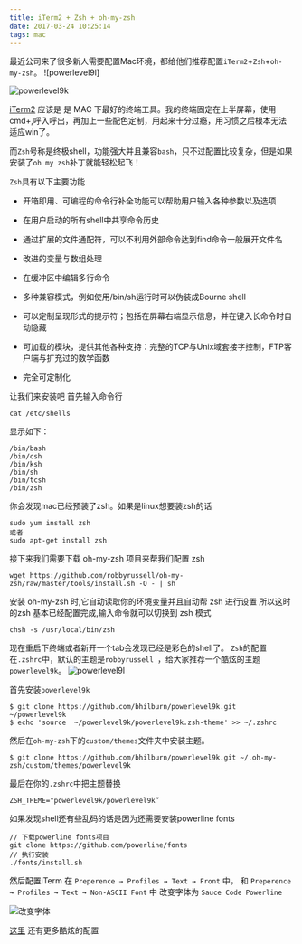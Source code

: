 ```yaml
---
title: iTerm2 + Zsh + oh-my-zsh
date: 2017-03-24 10:25:14
tags: mac
---
```

最近公司来了很多新人需要配置Mac环境，都给他们推荐配置`iTerm2`+`Zsh`+`oh-my-zsh`。
![powerlevel9l]

![powerlevel9k](https://camo.githubusercontent.com/80ec23fda88d2f445906a3502690f22827336736/687474703a2f2f692e696d6775722e636f6d2f777942565a51792e676966)
<!--more-->

[iTerm2](http://www.iterm2.com/) 应该是 是 MAC 下最好的终端工具。我的终端固定在上半屏幕，使用cmd+,呼入呼出，再加上一些配色定制，用起来十分过瘾，用习惯之后根本无法适应win了。

而`Zsh`号称是终极shell，功能强大并且兼容`bash`，只不过配置比较复杂，但是如果安装了`oh my zsh`补丁就能轻松起飞！

`Zsh`具有以下主要功能

* 开箱即用、可编程的命令行补全功能可以帮助用户输入各种参数以及选项

* 在用户启动的所有shell中共享命令历史

* 通过扩展的文件通配符，可以不利用外部命令达到find命令一般展开文件名

* 改进的变量与数组处理

* 在缓冲区中编辑多行命令

* 多种兼容模式，例如使用/bin/sh运行时可以伪装成Bourne shell

* 可以定制呈现形式的提示符；包括在屏幕右端显示信息，并在键入长命令时自动隐藏

* 可加载的模块，提供其他各种支持：完整的TCP与Unix域套接字控制，FTP客户端与扩充过的数学函数

* 完全可定制化

让我们来安装吧
首先输入命令行

```
cat /etc/shells
```
显示如下：

```
/bin/bash
/bin/csh
/bin/ksh
/bin/sh
/bin/tcsh
/bin/zsh
```
你会发现mac已经预装了zsh。如果是linux想要装zsh的话

```
sudo yum install zsh
或者
sudo apt-get install zsh
```
接下来我们需要下载 oh-my-zsh 项目来帮我们配置 zsh

```
wget https://github.com/robbyrussell/oh-my-zsh/raw/master/tools/install.sh -O - | sh
```
安装 oh-my-zsh 时,它自动读取你的环境变量并且自动帮 zsh 进行设置
所以这时的zsh 基本已经配置完成,输入命令就可以切换到 zsh 模式

```
chsh -s /usr/local/bin/zsh
```

现在重启下终端或者新开一个tab会发现已经是彩色的shell了。
`Zsh`的配置在`.zshrc`中，默认的主题是`robbyrussell `，给大家推荐一个酷炫的主题`powerlevel9k`。
![powerlevel9l](https://camo.githubusercontent.com/31da002de611cfef95f6daaa8b1baedef4079703/687474703a2f2f6268696c6275726e2e6f72672f636f6e74656e742f696d616765732f323031352f30312f706c396b2d696d70726f7665642e706e67)


首先安装`powerlevel9k`

```
$ git clone https://github.com/bhilburn/powerlevel9k.git ~/powerlevel9k
$ echo 'source  ~/powerlevel9k/powerlevel9k.zsh-theme' >> ~/.zshrc
```

然后在`oh-my-zsh`下的`custom/themes`文件夹中安装主题。
```
$ git clone https://github.com/bhilburn/powerlevel9k.git ~/.oh-my-zsh/custom/themes/powerlevel9k
```

最后在你的`.zshrc`中把主题替换
```
ZSH_THEME="powerlevel9k/powerlevel9k”
```

如果发现shell还有些乱码的话是因为还需要安装powerline fonts
```
// 下载powerline fonts项目
git clone https://github.com/powerline/fonts
// 执行安装
./fonts/install.sh
```

然后配置iTerm
在 `Preperence → Profiles → Text → Front` 中，
和 `Preperence → Profiles → Text → Non-ASCII Font` 中
改变字体为 `Sauce Code Powerline`

![改变字体](https://ww3.sinaimg.cn/large/006tNc79gy1fdxrx06ki2j31kw10mdrx.jpg)

[这里](https://github.com/bhilburn/powerlevel9k/wiki/Show-Off-Your-Config#natemccurdys-configuration) 还有更多酷炫的配置

